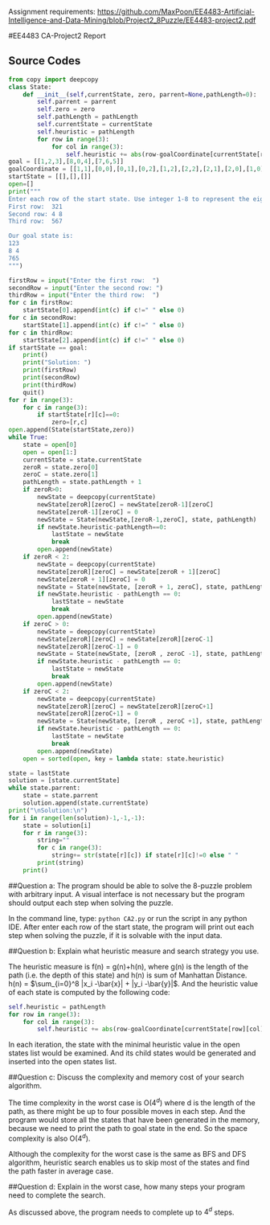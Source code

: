 Assignment requirements: https://github.com/MaxPoon/EE4483-Artificial-Intelligence-and-Data-Mining/blob/Project2_8Puzzle/EE4483-project2.pdf

#EE4483 CA-Project2 Report
## Source Codes
```python
from copy import deepcopy
class State:
    def __init__(self,currentState, zero, parrent=None,pathLength=0):
        self.parrent = parrent
        self.zero = zero
        self.pathLength = pathLength
        self.currentState = currentState
        self.heuristic = pathLength
        for row in range(3):
            for col in range(3):
                self.heuristic += abs(row-goalCoordinate[currentState[row][col]][0])+abs(col-goalCoordinate[currentState[row][col]][1])
goal = [[1,2,3],[8,0,4],[7,6,5]]
goalCoordinate = [[1,1],[0,0],[0,1],[0,2],[1,2],[2,2],[2,1],[2,0],[1,0]]
startState = [[],[],[]]
open=[]
print("""
Enter each row of the start state. Use integer 1-8 to represent the eight tiles and space for the empty grid. For example:
First row:  321
Second row: 4 8
Third row:  567

Our goal state is:
123
8 4
765
""")

firstRow = input("Enter the first row:  ")
secondRow = input("Enter the second row: ")
thirdRow = input("Enter the third row:  ")
for c in firstRow:
    startState[0].append(int(c) if c!=" " else 0)
for c in secondRow:
    startState[1].append(int(c) if c!=" " else 0)
for c in thirdRow:
    startState[2].append(int(c) if c!=" " else 0)
if startState == goal:
    print()
    print("Solution: ")
    print(firstRow)
    print(secondRow)
    print(thirdRow)
    quit()
for r in range(3):
    for c in range(3):
        if startState[r][c]==0:
            zero=[r,c]
open.append(State(startState,zero))
while True:
    state = open[0]
    open = open[1:]
    currentState = state.currentState
    zeroR = state.zero[0]
    zeroC = state.zero[1]
    pathLength = state.pathLength + 1
    if zeroR>0:
        newState = deepcopy(currentState)
        newState[zeroR][zeroC] = newState[zeroR-1][zeroC]
        newState[zeroR-1][zeroC] = 0
        newState = State(newState,[zeroR-1,zeroC], state, pathLength)
        if newState.heuristic-pathLength==0:
            lastState = newState
            break
        open.append(newState)
    if zeroR < 2:
        newState = deepcopy(currentState)
        newState[zeroR][zeroC] = newState[zeroR + 1][zeroC]
        newState[zeroR + 1][zeroC] = 0
        newState = State(newState, [zeroR + 1, zeroC], state, pathLength)
        if newState.heuristic - pathLength == 0:
            lastState = newState
            break
        open.append(newState)
    if zeroC > 0:
        newState = deepcopy(currentState)
        newState[zeroR][zeroC] = newState[zeroR][zeroC-1]
        newState[zeroR][zeroC-1] = 0
        newState = State(newState, [zeroR , zeroC -1], state, pathLength)
        if newState.heuristic - pathLength == 0:
            lastState = newState
            break
        open.append(newState)
    if zeroC < 2:
        newState = deepcopy(currentState)
        newState[zeroR][zeroC] = newState[zeroR][zeroC+1]
        newState[zeroR][zeroC+1] = 0
        newState = State(newState, [zeroR , zeroC +1], state, pathLength)
        if newState.heuristic - pathLength == 0:
            lastState = newState
            break
        open.append(newState)
    open = sorted(open, key = lambda state: state.heuristic)

state = lastState
solution = [state.currentState]
while state.parrent:
    state = state.parrent
    solution.append(state.currentState)
print("\nSolution:\n")
for i in range(len(solution)-1,-1,-1):
    state = solution[i]
    for r in range(3):
        string=""
        for c in range(3):
            string+= str(state[r][c]) if state[r][c]!=0 else " "
        print(string)
    print()
```
##Question a: The program should be able to solve the 8-puzzle problem with arbitrary input. A visual interface is not necessary but the program should output each step when solving the puzzle.

In the command line, type: ```python CA2.py``` or run the script in any python IDE. After enter each row of the start state, the program will print out each step when solving the puzzle, if it is solvable with the input data.

##Question b: Explain what heuristic measure and search strategy you use.

The heuristic measure  is f(n) = g(n)+h(n), where g(n) is  the length of the path (i.e. the depth of this state) and h(n) is sum of Manhattan Distance. h(n) = $\sum_{i=0}^8 |x_i -\bar{x}| +  |y_i -\bar{y}|$. And the heuristic value of each state is computed by the following code:
```python
self.heuristic = pathLength
for row in range(3):
	for col in range(3):
		self.heuristic += abs(row-goalCoordinate[currentState[row][col]][0])+abs(col-goalCoordinate[currentState[row][col][1])
```
In each iteration, the state with the minimal heuristic value in the open states list would be examined. And its child states would be generated and inserted into the open states list.

##Question c: Discuss the complexity and memory cost of your search algorithm.

The time complexity in the worst case is O($4^d$) where d is the length of the path, as there might be up to four possible moves in each step. And the program would store all the states that have been generated in the memory, because we need to print the path to goal state in the end. So the space complexity is also O($4^d$).

Although the complexity for the worst case is the same as BFS and DFS algorithm, heuristic search enables us to skip most of the states and find the path faster in average case.

##Question d: Explain in the worst case, how many steps your program need to complete the search.

As discussed above, the program needs to complete up to $4^d$ steps.
